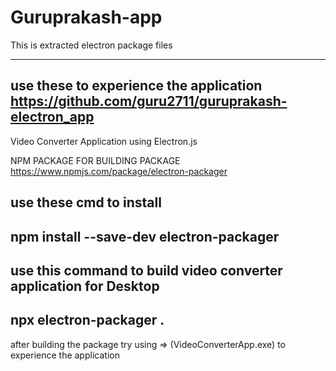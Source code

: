 # Guruprakash-app

This is extracted electron package files

---------------------------------------
use these to experience the application 
https://github.com/guru2711/guruprakash-electron_app
-----------------------------------------


Video Converter Application using Electron.js

NPM PACKAGE FOR BUILDING PACKAGE 
 https://www.npmjs.com/package/electron-packager

use these cmd to install 
--------------------
npm install --save-dev electron-packager
-------------------

use this command to build video converter application for Desktop
--------------------
npx electron-packager .
--------------------

after building the package 
try using => (VideoConverterApp.exe) to experience the application
